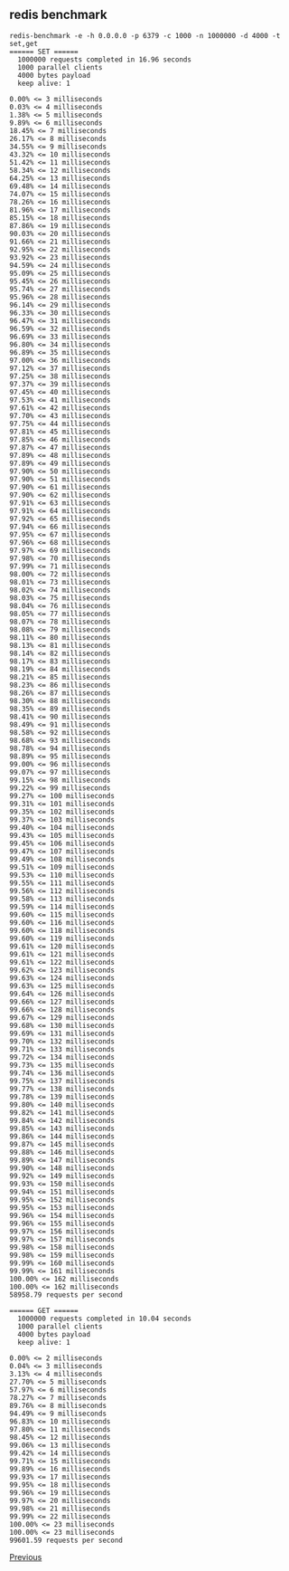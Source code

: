 redis benchmark
--

    redis-benchmark -e -h 0.0.0.0 -p 6379 -c 1000 -n 1000000 -d 4000 -t set,get
    ====== SET ======
      1000000 requests completed in 16.96 seconds
      1000 parallel clients
      4000 bytes payload
      keep alive: 1

    0.00% <= 3 milliseconds
    0.03% <= 4 milliseconds
    1.38% <= 5 milliseconds
    9.89% <= 6 milliseconds
    18.45% <= 7 milliseconds
    26.17% <= 8 milliseconds
    34.55% <= 9 milliseconds
    43.32% <= 10 milliseconds
    51.42% <= 11 milliseconds
    58.34% <= 12 milliseconds
    64.25% <= 13 milliseconds
    69.48% <= 14 milliseconds
    74.07% <= 15 milliseconds
    78.26% <= 16 milliseconds
    81.96% <= 17 milliseconds
    85.15% <= 18 milliseconds
    87.86% <= 19 milliseconds
    90.03% <= 20 milliseconds
    91.66% <= 21 milliseconds
    92.95% <= 22 milliseconds
    93.92% <= 23 milliseconds
    94.59% <= 24 milliseconds
    95.09% <= 25 milliseconds
    95.45% <= 26 milliseconds
    95.74% <= 27 milliseconds
    95.96% <= 28 milliseconds
    96.14% <= 29 milliseconds
    96.33% <= 30 milliseconds
    96.47% <= 31 milliseconds
    96.59% <= 32 milliseconds
    96.69% <= 33 milliseconds
    96.80% <= 34 milliseconds
    96.89% <= 35 milliseconds
    97.00% <= 36 milliseconds
    97.12% <= 37 milliseconds
    97.25% <= 38 milliseconds
    97.37% <= 39 milliseconds
    97.45% <= 40 milliseconds
    97.53% <= 41 milliseconds
    97.61% <= 42 milliseconds
    97.70% <= 43 milliseconds
    97.75% <= 44 milliseconds
    97.81% <= 45 milliseconds
    97.85% <= 46 milliseconds
    97.87% <= 47 milliseconds
    97.89% <= 48 milliseconds
    97.89% <= 49 milliseconds
    97.90% <= 50 milliseconds
    97.90% <= 51 milliseconds
    97.90% <= 61 milliseconds
    97.90% <= 62 milliseconds
    97.91% <= 63 milliseconds
    97.91% <= 64 milliseconds
    97.92% <= 65 milliseconds
    97.94% <= 66 milliseconds
    97.95% <= 67 milliseconds
    97.96% <= 68 milliseconds
    97.97% <= 69 milliseconds
    97.98% <= 70 milliseconds
    97.99% <= 71 milliseconds
    98.00% <= 72 milliseconds
    98.01% <= 73 milliseconds
    98.02% <= 74 milliseconds
    98.03% <= 75 milliseconds
    98.04% <= 76 milliseconds
    98.05% <= 77 milliseconds
    98.07% <= 78 milliseconds
    98.08% <= 79 milliseconds
    98.11% <= 80 milliseconds
    98.13% <= 81 milliseconds
    98.14% <= 82 milliseconds
    98.17% <= 83 milliseconds
    98.19% <= 84 milliseconds
    98.21% <= 85 milliseconds
    98.23% <= 86 milliseconds
    98.26% <= 87 milliseconds
    98.30% <= 88 milliseconds
    98.35% <= 89 milliseconds
    98.41% <= 90 milliseconds
    98.49% <= 91 milliseconds
    98.58% <= 92 milliseconds
    98.68% <= 93 milliseconds
    98.78% <= 94 milliseconds
    98.89% <= 95 milliseconds
    99.00% <= 96 milliseconds
    99.07% <= 97 milliseconds
    99.15% <= 98 milliseconds
    99.22% <= 99 milliseconds
    99.27% <= 100 milliseconds
    99.31% <= 101 milliseconds
    99.35% <= 102 milliseconds
    99.37% <= 103 milliseconds
    99.40% <= 104 milliseconds
    99.43% <= 105 milliseconds
    99.45% <= 106 milliseconds
    99.47% <= 107 milliseconds
    99.49% <= 108 milliseconds
    99.51% <= 109 milliseconds
    99.53% <= 110 milliseconds
    99.55% <= 111 milliseconds
    99.56% <= 112 milliseconds
    99.58% <= 113 milliseconds
    99.59% <= 114 milliseconds
    99.60% <= 115 milliseconds
    99.60% <= 116 milliseconds
    99.60% <= 118 milliseconds
    99.60% <= 119 milliseconds
    99.61% <= 120 milliseconds
    99.61% <= 121 milliseconds
    99.61% <= 122 milliseconds
    99.62% <= 123 milliseconds
    99.63% <= 124 milliseconds
    99.63% <= 125 milliseconds
    99.64% <= 126 milliseconds
    99.66% <= 127 milliseconds
    99.66% <= 128 milliseconds
    99.67% <= 129 milliseconds
    99.68% <= 130 milliseconds
    99.69% <= 131 milliseconds
    99.70% <= 132 milliseconds
    99.71% <= 133 milliseconds
    99.72% <= 134 milliseconds
    99.73% <= 135 milliseconds
    99.74% <= 136 milliseconds
    99.75% <= 137 milliseconds
    99.77% <= 138 milliseconds
    99.78% <= 139 milliseconds
    99.80% <= 140 milliseconds
    99.82% <= 141 milliseconds
    99.84% <= 142 milliseconds
    99.85% <= 143 milliseconds
    99.86% <= 144 milliseconds
    99.87% <= 145 milliseconds
    99.88% <= 146 milliseconds
    99.89% <= 147 milliseconds
    99.90% <= 148 milliseconds
    99.92% <= 149 milliseconds
    99.93% <= 150 milliseconds
    99.94% <= 151 milliseconds
    99.95% <= 152 milliseconds
    99.95% <= 153 milliseconds
    99.96% <= 154 milliseconds
    99.96% <= 155 milliseconds
    99.97% <= 156 milliseconds
    99.97% <= 157 milliseconds
    99.98% <= 158 milliseconds
    99.98% <= 159 milliseconds
    99.99% <= 160 milliseconds
    99.99% <= 161 milliseconds
    100.00% <= 162 milliseconds
    100.00% <= 162 milliseconds
    58958.79 requests per second

    ====== GET ======
      1000000 requests completed in 10.04 seconds
      1000 parallel clients
      4000 bytes payload
      keep alive: 1

    0.00% <= 2 milliseconds
    0.04% <= 3 milliseconds
    3.13% <= 4 milliseconds
    27.70% <= 5 milliseconds
    57.97% <= 6 milliseconds
    78.27% <= 7 milliseconds
    89.76% <= 8 milliseconds
    94.49% <= 9 milliseconds
    96.83% <= 10 milliseconds
    97.80% <= 11 milliseconds
    98.45% <= 12 milliseconds
    99.06% <= 13 milliseconds
    99.42% <= 14 milliseconds
    99.71% <= 15 milliseconds
    99.89% <= 16 milliseconds
    99.93% <= 17 milliseconds
    99.95% <= 18 milliseconds
    99.96% <= 19 milliseconds
    99.97% <= 20 milliseconds
    99.98% <= 21 milliseconds
    99.99% <= 22 milliseconds
    100.00% <= 23 milliseconds
    100.00% <= 23 milliseconds
    99601.59 requests per second

[Previous](../index.md)